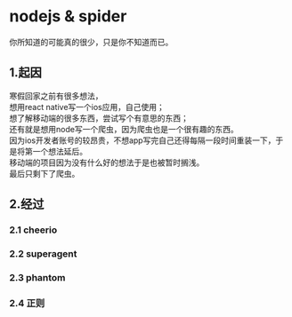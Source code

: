 # nodejs & spider
你所知道的可能真的很少，只是你不知道而已。
## 1.起因
寒假回家之前有很多想法，  
想用react native写一个ios应用，自己使用；  
想了解移动端的很多东西，尝试写个有意思的东西；  
还有就是想用node写一个爬虫，因为爬虫也是一个很有趣的东西。  
因为ios开发者账号的较昂贵，不想app写完自己还得每隔一段时间重装一下，于是将第一个想法延后。  
移动端的项目因为没有什么好的想法于是也被暂时搁浅。  
最后只剩下了爬虫。

## 2.经过
### 2.1 cheerio
### 2.2 superagent
### 2.3 phantom
### 2.4 正则
